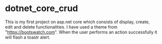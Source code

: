 # dotnet_core_crud

This is my first project on asp.net core which consists of display, create, edit and delete functionalities. I have used a theme from "https://bootswatch.com". When the
user performs an action successfully it will flash a toastr alert.
